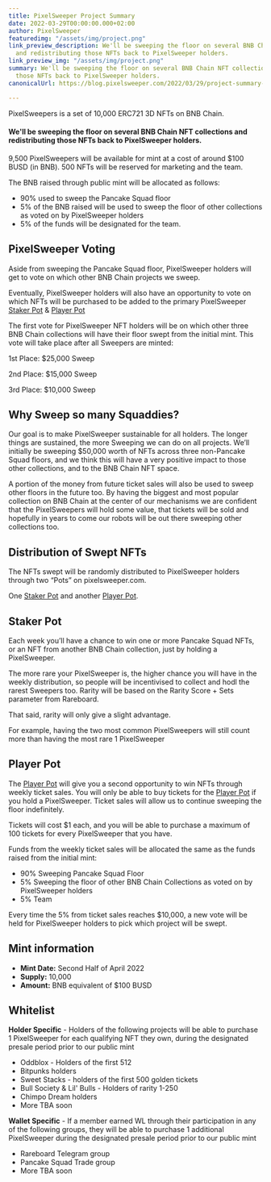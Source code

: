 ```yaml
---
title: PixelSweeper Project Summary
date: 2022-03-29T00:00:00.000+02:00
author: PixelSweeper
featuredimg: "/assets/img/project.png"
link_preview_description: We'll be sweeping the floor on several BNB Chain NFT collections
  and redistributing those NFTs back to PixelSweeper holders.
link_preview_img: "/assets/img/project.png"
summary: We'll be sweeping the floor on several BNB Chain NFT collections and redistributing
  those NFTs back to PixelSweeper holders.
canonicalUrl: https://blog.pixelsweeper.com/2022/03/29/project-summary-pixelsweeper/

---
```

PixelSweepers is a set of 10,000 ERC721 3D NFTs on BNB Chain.

#### **We'll be sweeping the floor on several BNB Chain NFT collections and redistributing those NFTs back to PixelSweeper holders.**

9,500 PixelSweepers will be available for mint at a cost of around $100 BUSD (in BNB). 500 NFTs will be reserved for marketing and the team.

The BNB raised through public mint will be allocated as follows:

* 90% used to sweep the Pancake Squad floor
* 5% of the BNB raised will be used to sweep the floor of other collections as voted on by PixelSweeper holders
* 5% of the funds will be designated for the team.

## PixelSweeper Voting

Aside from sweeping the Pancake Squad floor, PixelSweeper holders will get to vote on which other BNB Chain projects we sweep.

Eventually, PixelSweeper holders will also have an opportunity to vote on which NFTs will be purchased to be added to the primary PixelSweeper [Staker Pot]() & [Player Pot](https://blog.pixelsweeper.com/2022/04/13/pixelsweeper-player-pot-overview/ "Player Pot Overview")

The first vote for PixelSweeper NFT holders will be on which other three BNB Chain collections will have their floor swept from the initial mint. This vote will take place after all Sweepers are minted:

1st Place: $25,000 Sweep

2nd Place: $15,000 Sweep

3rd Place: $10,000 Sweep

## Why Sweep so many Squaddies?

Our goal is to make PixelSweeper sustainable for all holders. The longer things are sustained, the more Sweeping we can do on all projects. We’ll initially be sweeping $50,000 worth of NFTs across three non-Pancake Squad floors, and we think this will have a very positive impact to those other collections, and to the BNB Chain NFT space.

A portion of the money from future ticket sales will also be used to sweep other floors in the future too. By having the biggest and most popular collection on BNB Chain at the center of our mechanisms we are confident that the PixelSweepers will hold some value, that tickets will be sold and hopefully in years to come our robots will be out there sweeping other collections too.

## **Distribution of Swept NFTs**

The NFTs swept will be randomly distributed to PixelSweeper holders through two “Pots” on pixelsweeper.com.

One [Staker Pot](https://blog.pixelsweeper.com/2022/04/05/pixelsweeper-staker-pot-overview/ "Staker Pot Overview") and another [Player Pot](https://blog.pixelsweeper.com/2022/04/13/pixelsweeper-player-pot-overview/ "Player Pot Overview").

## **Staker Pot**

Each week you’ll have a chance to win one or more Pancake Squad NFTs, or an NFT from another BNB Chain collection, just by holding a PixelSweeper.

The more rare your PixelSweeper is, the higher chance you will have in the weekly distribution, so people will be incentivised to collect and hodl the rarest Sweepers too. Rarity will be based on the Rarity Score + Sets parameter from Rareboard.

That said, rarity will only give a slight advantage.

For example, having the two most common PixelSweepers will still count more than having the most rare 1 PixelSweeper

## **Player Pot**

The [Player Pot](https://blog.pixelsweeper.com/2022/04/13/pixelsweeper-player-pot-overview/ "Player Pot Overview") will give you a second opportunity to win NFTs through weekly ticket sales. You will only be able to buy tickets for the [Player Pot]() if you hold a PixelSweeper. Ticket sales will allow us to continue sweeping the floor indefinitely.

Tickets will cost $1 each, and you will be able to purchase a maximum of 100 tickets for every PixelSweeper that you have.

Funds from the weekly ticket sales will be allocated the same as the funds raised from the initial mint:

* 90% Sweeping Pancake Squad Floor
* 5% Sweeping the floor of other BNB Chain Collections as voted on by PixelSweeper holders
* 5% Team

Every time the 5% from ticket sales reaches $10,000, a new vote will be held for PixelSweeper holders to pick which project will be swept.

## **Mint information**

* **Mint Date:** Second Half of April 2022
* **Supply:** 10,000
* **Amount:** BNB equivalent of $100 BUSD

## **Whitelist**

**Holder Specific** - Holders of the following projects will be able to purchase 1 PixelSweeper for each qualifying NFT they own, during the designated presale period prior to our public mint

* Oddblox - Holders of the first 512
* Bitpunks holders
* Sweet Stacks - holders of the first 500 golden tickets
* Bull Society & Lil' Bulls - Holders of rarity 1-250
* Chimpo Dream holders
* More TBA soon

**Wallet Specific** - If a member earned WL through their participation in any of the following groups, they will be able to purchase 1 additional PixelSweeper during the designated presale period prior to our public mint

* Rareboard Telegram group
* Pancake Squad Trade group
* More TBA soon